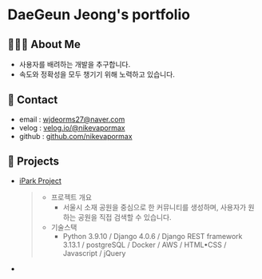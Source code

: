 # DaeGeun Jeong's portfolio
## 👨🏻‍💻 About Me
- 사용자를 배려하는 개발을 추구합니다.
- 속도와 정확성을 모두 챙기기 위해 노력하고 있습니다.

## 📌 Contact
- email : [wjdeorms27@naver.com](wjdeorms27@naver.com)
- velog : [velog.io/@nikevapormax](https://velog.io/@nikevapormax)
- github : [github.com/nikevapormax](https://github.com/nikevapormax)

## 📌 Projects
- [iPark Project](https://github.com/nikevapormax/iPark_django_backend)
  > - 프로젝트 개요
  >    - 서울시 소재 공원을 중심으로 한 커뮤니티를 생성하며, 사용자가 원하는 공원을 직접 검색할 수 있습니다.
  > - 기술스택
  >    - Python 3.9.10  /  Django 4.0.6  /  Django REST framework 3.13.1  / 
  >      postgreSQL  /  Docker  /  AWS  /
  >      HTML•CSS  /  Javascript  /  jQuery
- 
